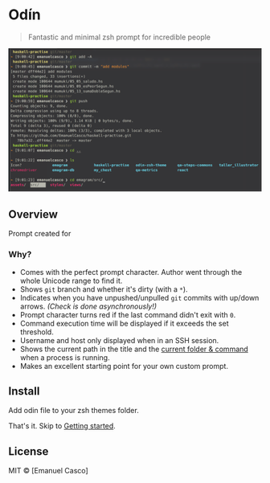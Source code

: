 # Odín

> Fantastic and minimal zsh prompt for incredible people

<img src="screenshot.png" width="864">


## Overview

Prompt created for 

### Why?

- Comes with the perfect prompt character.
  Author went through the whole Unicode range to find it.
- Shows `git` branch and whether it's dirty (with a `*`).
- Indicates when you have unpushed/unpulled `git` commits with up/down arrows. *(Check is done asynchronously!)*
- Prompt character turns red if the last command didn't exit with `0`.
- Command execution time will be displayed if it exceeds the set threshold.
- Username and host only displayed when in an SSH session.
- Shows the current path in the title and the [current folder & command](screenshot-title-cmd.png) when a process is running.
- Makes an excellent starting point for your own custom prompt.


## Install

Add odin file to your zsh themes folder. 

That's it. Skip to [Getting started](#getting-started).

## License

MIT © [Emanuel Casco]

